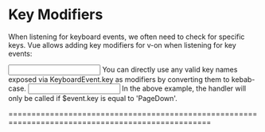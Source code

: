 
Key Modifiers
==============================

When listening for keyboard events, we often need to check for specific keys. Vue allows adding key modifiers for v-on when listening for key events:

<!-- only call `vm.submit()` when the `key` is `Enter` -->
<input v-on:keyup.enter="submit">
You can directly use any valid key names exposed via KeyboardEvent.key as modifiers by converting them to kebab-case.

<input v-on:keyup.page-down="onPageDown">
In the above example, the handler will only be called if $event.key is equal to 'PageDown'.

==================================================================================================